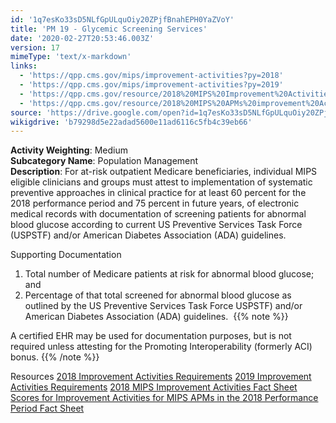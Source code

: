 ```yaml
---
id: '1q7esKo33sD5NLfGpULquOiy20ZPjfBnahEPH0YaZVoY'
title: 'PM 19 - Glycemic Screening Services'
date: '2020-02-27T20:53:46.003Z'
version: 17
mimeType: 'text/x-markdown'
links:
  - 'https://qpp.cms.gov/mips/improvement-activities?py=2018'
  - 'https://qpp.cms.gov/mips/improvement-activities?py=2019'
  - 'https://qpp.cms.gov/resource/2018%20MIPS%20Improvement%20Activities%20Fact%20Sheet'
  - 'https://qpp.cms.gov/resource/2018%20MIPS%20APMs%20improvement%20Activities%20scores%20fact%20sheet'
source: 'https://drive.google.com/open?id=1q7esKo33sD5NLfGpULquOiy20ZPjfBnahEPH0YaZVoY'
wikigdrive: 'b79298d5e22adad5600e11ad6116c5fb4c39eb66'
---
```





**Activity Weighting**: Medium  
**Subcategory Name**: Population Management  
**Description**: For at-risk outpatient Medicare beneficiaries, individual MIPS eligible clinicians and groups must attest to implementation of systematic preventive approaches in clinical practice for at least 60 percent for the 2018 performance period and 75 percent in future years, of electronic medical records with documentation of screening patients for abnormal blood glucose according to current US Preventive Services Task Force (USPSTF) and/or American Diabetes Association (ADA) guidelines.




Supporting Documentation
1. Total number of Medicare patients at risk for abnormal blood glucose; and 
2. Percentage of that total screened for abnormal blood glucose as outlined by the US Preventive Services Task Force USPSTF) and/or American Diabetes Association (ADA) guidelines. 
{{% note %}}

A certified EHR may be used for documentation purposes, but is not required unless attesting for the Promoting Interoperability (formerly ACI) bonus.
{{% /note %}}



Resources
[2018 Improvement Activities Requirements](https://qpp.cms.gov/mips/improvement-activities?py=2018)
[2019 Improvement Activities Requirements](https://qpp.cms.gov/mips/improvement-activities?py=2019)
[2018 MIPS Improvement Activities Fact Sheet](https://qpp.cms.gov/resource/2018%20MIPS%20Improvement%20Activities%20Fact%20Sheet)
[Scores for Improvement Activities for MIPS APMs in the 2018 Performance Period Fact Sheet](https://qpp.cms.gov/resource/2018%20MIPS%20APMs%20improvement%20Activities%20scores%20fact%20sheet)

